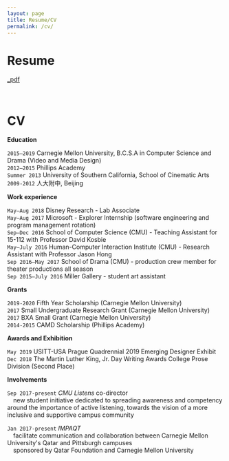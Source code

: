 ```yaml
---
layout: page
title: Resume/CV
permalink: /cv/
---
```


# Resume 
[_pdf](/assets/joycewang_1017.pdf)

<br>

# CV

**Education**

`2015–2019` Carnegie Mellon University, B.C.S.A in Computer Science and Drama (Video and Media Design)  
`2012–2015` Phillips Academy  
`Summer 2013` University of Southern California, School of Cinematic Arts  
`2009-2012` 人大附中, Beijing

**Work experience**

`May–Aug 2018` Disney Research - Lab Associate  
`May–Aug 2017` Microsoft - Explorer Internship (software engineering and program management rotation)  
`Sep–Dec 2016` School of Computer Science (CMU) - Teaching Assistant for 15-112 with Professor David Kosbie  
`May–July 2016` Human-Computer Interaction Institute (CMU) - Research Assistant with Professor Jason Hong  
`Sep 2016–May 2017` School of Drama (CMU) - production crew member for theater productions all season  
`Sep 2015–July 2016` Miller Gallery - student art assistant  

**Grants**

`2019-2020` Fifth Year Scholarship (Carnegie Mellon University)  
`2017` Small Undergraduate Research Grant (Carnegie Mellon University)  
`2017` BXA Small Grant (Carnegie Mellon University)  
`2014-2015` CAMD Scholarship (Phillips Academy)  

**Awards and Exhibition**

`May 2019` USITT-USA Prague Quadrennial 2019 Emerging Designer Exhibit  
`Dec 2018` The Martin Luther King, Jr. Day Writing Awards College Prose Division (Second Place)  

**Involvements**

`Sep 2017-present` *CMU Listens* co-director  
&emsp;new student initiative dedicated to spreading awareness and competency around the importance of active listening, towards the vision of a more inclusive and supportive campus community 

`Jan 2017-present` *IMPAQT*  
&emsp;facilitate communication and collaboration between Carnegie Mellon University's Qatar and Pittsburgh campuses  
&emsp;sponsored by Qatar Foundation and Carnegie Mellon University